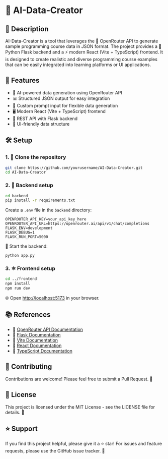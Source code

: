 # 🚀 AI-Data-Creator

## 📝 Description
AI-Data-Creator is a tool that leverages the 🤖 OpenRouter API to generate sample programming course data in JSON format. The project provides a 🐍 Python Flask backend and a ⚡ modern React (Vite + TypeScript) frontend. It is designed to create realistic and diverse programming course examples that can be easily integrated into learning platforms or UI applications.

## 🎯 Features
- 🤖 AI-powered data generation using OpenRouter API
- 📊 Structured JSON output for easy integration
- 📝 Custom prompt input for flexible data generation
- 🖥️ Modern React (Vite + TypeScript) frontend
- 🔗 REST API with Flask backend
- 📱 UI-friendly data structure

## 🛠️ Setup

### 1. 🧩 Clone the repository
```bash
git clone https://github.com/yourusername/AI-Data-Creator.git
cd AI-Data-Creator
```

### 2. 🐍 Backend setup
```bash
cd backend
pip install -r requirements.txt
```

Create a `.env` file in the `backend` directory:
```
OPENROUTER_API_KEY=your_api_key_here
OPENROUTER_API_URL=https://openrouter.ai/api/v1/chat/completions
FLASK_ENV=development
FLASK_DEBUG=1
FLASK_RUN_PORT=5000
```

🚦 Start the backend:
```bash
python app.py
```

### 3. ⚛️ Frontend setup
```bash
cd ../frontend
npm install
npm run dev
```

🌐 Open [http://localhost:5173](http://localhost:5173) in your browser.

## 📚 References

- 📖 [OpenRouter API Documentation](https://openrouter.ai/docs)
- 📖 [Flask Documentation](https://flask.palletsprojects.com/)
- 📖 [Vite Documentation](https://vitejs.dev/)
- 📖 [React Documentation](https://react.dev/)
- 📖 [TypeScript Documentation](https://www.typescriptlang.org/)

## 🤝 Contributing
Contributions are welcome! Please feel free to submit a Pull Request. 🙌

## 📄 License
This project is licensed under the MIT License - see the LICENSE file for details. 📜

## ⭐ Support
If you find this project helpful, please give it a ⭐ star! For issues and feature requests, please use the GitHub issue tracker. 🚩